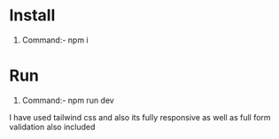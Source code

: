 # Install
1. Command:- npm i

# Run
1. Command:- npm run dev

I have used tailwind css and also its fully responsive as well as full form validation also included
